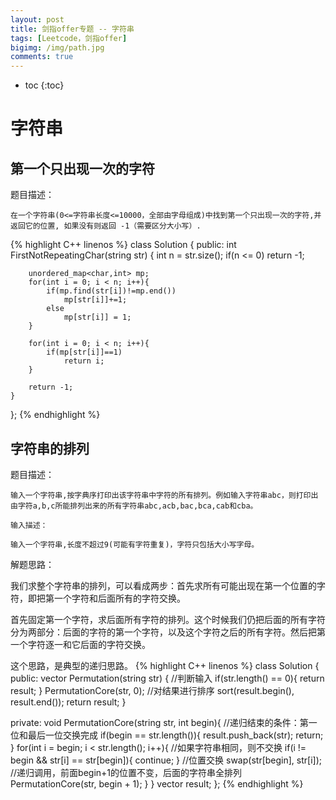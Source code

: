 ```yaml
---
layout: post
title: 剑指offer专题 -- 字符串
tags: [Leetcode，剑指offer]
bigimg: /img/path.jpg
comments: true
---
```


* toc
{:toc}

# 字符串

## 第一个只出现一次的字符

题目描述：
```
在一个字符串(0<=字符串长度<=10000，全部由字母组成)中找到第一个只出现一次的字符,并返回它的位置, 如果没有则返回 -1（需要区分大小写）.
```

{% highlight C++ linenos %}
class Solution {
public:
    int FirstNotRepeatingChar(string str) {
        int n = str.size();
        if(n <= 0)
            return -1;
        
        unordered_map<char,int> mp;
        for(int i = 0; i < n; i++){
            if(mp.find(str[i])!=mp.end())
                mp[str[i]]+=1;
            else
                mp[str[i]] = 1;
        }
        
        for(int i = 0; i < n; i++){
            if(mp[str[i]]==1)
                return i;
        }
        
        return -1;
    }
};
{% endhighlight %}

## 字符串的排列
题目描述：
```
输入一个字符串,按字典序打印出该字符串中字符的所有排列。例如输入字符串abc，则打印出由字符a,b,c所能排列出来的所有字符串abc,acb,bac,bca,cab和cba。

输入描述：

输入一个字符串,长度不超过9(可能有字符重复)，字符只包括大小写字母。
```
解题思路：

我们求整个字符串的排列，可以看成两步：首先求所有可能出现在第一个位置的字符，即把第一个字符和后面所有的字符交换。

首先固定第一个字符，求后面所有字符的排列。这个时候我们仍把后面的所有字符分为两部分：后面的字符的第一个字符，以及这个字符之后的所有字符。然后把第一个字符逐一和它后面的字符交换。

这个思路，是典型的递归思路。
{% highlight C++ linenos %}
class Solution {
public:
    vector<string> Permutation(string str) {
        //判断输入
        if(str.length() == 0){
            return result;
        }
        PermutationCore(str, 0);
        //对结果进行排序
        sort(result.begin(), result.end());
        return result;
    }
    
private:
    void PermutationCore(string str, int begin){
        //递归结束的条件：第一位和最后一位交换完成
        if(begin == str.length()){
            result.push_back(str);
            return;
        }
        for(int i = begin; i < str.length(); i++){
            //如果字符串相同，则不交换
            if(i != begin && str[i] == str[begin]){
                continue;
            }
            //位置交换
            swap(str[begin], str[i]);
            //递归调用，前面begin+1的位置不变，后面的字符串全排列
            PermutationCore(str, begin + 1);
        }
    }
    vector<string> result;
};
{% endhighlight %}